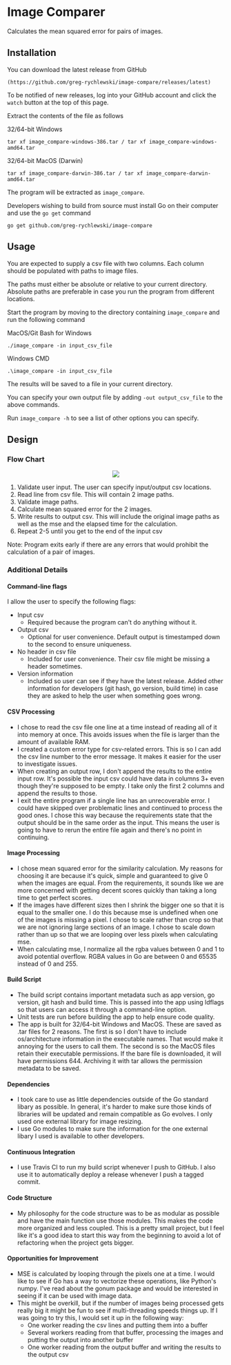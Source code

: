 # Image Comparer

Calculates the mean squared error for pairs of images.

## Installation

You can download the latest release from GitHub

    (https://github.com/greg-rychlewski/image-compare/releases/latest) 

To be notified of new releases, log into your GitHub account and click the `watch` button at the top of this page.

Extract the contents of the file as follows

32/64-bit Windows

    tar xf image_compare-windows-386.tar / tar xf image_compare-windows-amd64.tar

32/64-bit MacOS (Darwin)

    tar xf image_compare-darwin-386.tar / tar xf image_compare-darwin-amd64.tar

The program will be extracted as `image_compare`.

Developers wishing to build from source must install Go on their computer and use the `go get` command
  
    go get github.com/greg-rychlewski/image-compare
  
## Usage

You are expected to supply a csv file with two columns. Each column should be populated with paths to image files. 

The paths must either be absolute or relative to your current directory. Absolute paths are preferable in case you run the program from different locations.

Start the program by moving to the directory containing `image_compare` and run the following command

MacOS/Git Bash for Windows

    ./image_compare -in input_csv_file
    
Windows CMD
 
    .\image_compare -in input_csv_file
 
The results will be saved to a file in your current directory. 

You can specify your own output file by adding `-out output_csv_file` to the above commands.

Run `image_compare -h` to see a list of other options you can specify.

## Design 

### Flow Chart

<p align="center"> 
<img src="https://github.com/greg-rychlewski/image-compare/blob/master/_testdata/images/flowchart.png">
</p>

1. Validate user input. The user can specify input/output csv locations.
2. Read line from csv file. This will contain 2 image paths.
3. Validate image paths.
4. Calculate mean squared error for the 2 images.
5. Write results to output csv. This will include the original image paths as well as the mse and the elapsed time for the calculation.
6. Repeat 2-5 until you get to the end of the input csv

Note: Program exits early if there are any errors that would prohibit the calculation of a pair of images.

### Additional Details
 
#### Command-line flags
 
I allow the user to specify the following flags:
- Input csv
  - Required because the program can't do anything without it.
- Output csv
  - Optional for user convenience. Default output is timestamped down to the second to ensure uniqueness.
- No header in csv file
  - Included for user convenience. Their csv file might be missing a header sometimes.
- Version information
  - Included so user can see if they have the latest release. Added other information for developers (git hash, go version, build time) in case they are asked to help the user when something goes wrong.

#### CSV Processing

- I chose to read the csv file one line at a time instead of reading all of it into memory at once. This avoids issues when the file is larger than the amount of available RAM.
- I created a custom error type for csv-related errors. This is so I can add the csv line number to the error message. It makes it easier for the user to investigate issues.
- When creating an output row, I don't append the results to the entire input row. It's possible the input csv could have data in columns 3+ even though they're supposed to be empty. I take only the first 2 columns and append the results to those.
- I exit the entire program if a single line has an unrecoverable error. I could have skipped over problematic lines and continued to process the good ones. I chose this way because the requirements state that the output should be in the same order as the input. This means the user is going to have to rerun the entire file again and there's no point in continuing.

#### Image Processing

- I chose mean squared error for the similarity calculation. My reasons for choosing it are because it's quick, simple and guaranteed to give 0 when the images are equal. From the requirements, it sounds like we are more concerned with getting decent scores quickly than taking a long time to get perfect scores.
- If the images have different sizes then I shrink the bigger one so that it is equal to the smaller one. I do this because mse is undefined when one of the images is missing a pixel. I chose to scale rather than crop so that we are not ignoring large sections of an image. I chose to scale down rather than up so that we are looping over less pixels when calculating mse. 
- When calculating mse, I normalize all the rgba values between 0 and 1 to avoid potential overflow. RGBA values in Go are between 0 and 65535 instead of 0 and 255.

#### Build Script

- The build script contains important metadata such as app version, go version, git hash and build time. This is passed into the app using ldflags so that users can access it through a command-line option.
- Unit tests are run before building the app to help ensure code quality.
- The app is built for 32/64-bit Windows and MacOS. These are saved as .tar files for 2 reasons. The first is so I don't have to include os/architecture information in the executable names. That would make it annoying for the users to call them. The second is so the MacOS files retain their executable permissions. If the bare file is downloaded, it will have permissions 644. Archiving it with tar allows the permission metadata to be saved.

#### Dependencies

- I took care to use as little dependencies outside of the Go standard libary as possible. In general, it's harder to make sure those kinds of libraries will be updated and remain compatible as Go evolves. I only used one external library for image resizing.
- I use Go modules to make sure the information for the one external libary I used is available to other developers.

#### Continuous Integration

- I use Travis CI to run my build script whenever I push to GitHub. I also use it to automatically deploy a release whenever I push a tagged commit.

#### Code Structure

- My philosophy for the code structure was to be as modular as possible and have the main function use those modules. This makes the code more organized and less coupled. This is a pretty small project, but I feel like it's a good idea to start this way from the beginning to avoid a lot of refactoring when the project gets bigger.

#### Opportunities for Improvement

- MSE is calculated by looping through the pixels one at a time. I would like to see if Go has a way to vectorize these operations, like Python's numpy. I've read about the gonum package and would be interested in seeing if it can be used with image data.
- This might be overkill, but if the number of images being processed gets really big it might be fun to see if multi-threading speeds things up. If I was going to try this, I would set it up in the following way:
  - One worker reading the csv lines and putting them into a buffer
  - Several workers reading from that buffer, processing the images and putting the output into another buffer
  - One worker reading from the output buffer and writing the results to the output csv
